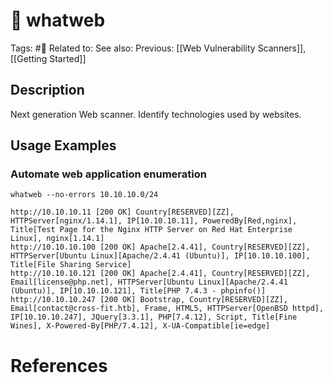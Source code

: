 # 💢 whatweb

Tags: #💢
Related to: 
See also: 
Previous: [[Web Vulnerability Scanners]], [[Getting Started]]

## Description

Next generation Web scanner. Identify technologies used by websites.

## Usage Examples

### Automate web application enumeration

	whatweb --no-errors 10.10.10.0/24

```shell-session
http://10.10.10.11 [200 OK] Country[RESERVED][ZZ], HTTPServer[nginx/1.14.1], IP[10.10.10.11], PoweredBy[Red,nginx], Title[Test Page for the Nginx HTTP Server on Red Hat Enterprise Linux], nginx[1.14.1]
http://10.10.10.100 [200 OK] Apache[2.4.41], Country[RESERVED][ZZ], HTTPServer[Ubuntu Linux][Apache/2.4.41 (Ubuntu)], IP[10.10.10.100], Title[File Sharing Service]
http://10.10.10.121 [200 OK] Apache[2.4.41], Country[RESERVED][ZZ], Email[license@php.net], HTTPServer[Ubuntu Linux][Apache/2.4.41 (Ubuntu)], IP[10.10.10.121], Title[PHP 7.4.3 - phpinfo()]
http://10.10.10.247 [200 OK] Bootstrap, Country[RESERVED][ZZ], Email[contact@cross-fit.htb], Frame, HTML5, HTTPServer[OpenBSD httpd], IP[10.10.10.247], JQuery[3.3.1], PHP[7.4.12], Script, Title[Fine Wines], X-Powered-By[PHP/7.4.12], X-UA-Compatible[ie=edge]
```

# References